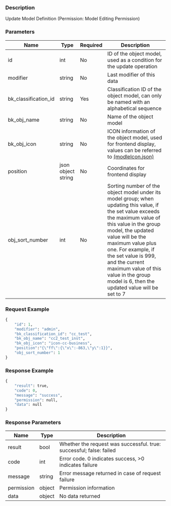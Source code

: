 ### Description

Update Model Definition (Permission: Model Editing Permission)

### Parameters

| Name                 | Type               | Required | Description                                                                                                                                                                                                                                                                                                                                                               |
|----------------------|--------------------|----------|---------------------------------------------------------------------------------------------------------------------------------------------------------------------------------------------------------------------------------------------------------------------------------------------------------------------------------------------------------------------------|
| id                   | int                | No       | ID of the object model, used as a condition for the update operation                                                                                                                                                                                                                                                                                                      |
| modifier             | string             | No       | Last modifier of this data                                                                                                                                                                                                                                                                                                                                                |
| bk_classification_id | string             | Yes      | Classification ID of the object model, can only be named with an alphabetical sequence                                                                                                                                                                                                                                                                                    |
| bk_obj_name          | string             | No       | Name of the object model                                                                                                                                                                                                                                                                                                                                                  |
| bk_obj_icon          | string             | No       | ICON information of the object model, used for frontend display, values can be referred to [(modleIcon.json)](https://chat.openai.com/static/esb/api_docs/res/cc/modleIcon.json)                                                                                                                                                                                          |
| position             | json object string | No       | Coordinates for frontend display                                                                                                                                                                                                                                                                                                                                          |
| obj_sort_number      | int                | No       | Sorting number of the object model under its model group; when updating this value, if the set value exceeds the maximum value of this value in the group model, the updated value will be the maximum value plus one. For example, if the set value is 999, and the current maximum value of this value in the group model is 6, then the updated value will be set to 7 |

### Request Example

```python
{
    "id": 1,
    "modifier": "admin",
    "bk_classification_id": "cc_test",
    "bk_obj_name": "cc2_test_inst",
    "bk_obj_icon": "icon-cc-business",
    "position":"{\"ff\":{\"x\":-863,\"y\":1}}",
    "obj_sort_number": 1
}
```

### Response Example

```python
{
    "result": true,
    "code": 0,
    "message": "success",
    "permission": null,
    "data": null
}
```

### Response Parameters

| Name       | Type   | Description                                                         |
|------------|--------|---------------------------------------------------------------------|
| result     | bool   | Whether the request was successful. true: successful; false: failed |
| code       | int    | Error code. 0 indicates success, >0 indicates failure               |
| message    | string | Error message returned in case of request failure                   |
| permission | object | Permission information                                              |
| data       | object | No data returned                                                    |
